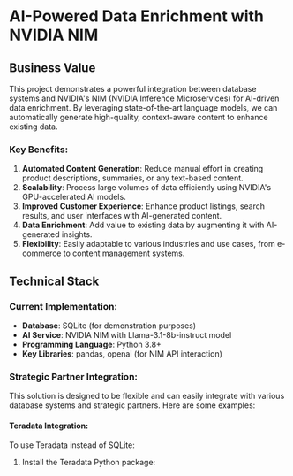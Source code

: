 # AI-Powered Data Enrichment with NVIDIA NIM

## Business Value

This project demonstrates a powerful integration between database systems and NVIDIA's NIM (NVIDIA Inference Microservices) for AI-driven data enrichment. By leveraging state-of-the-art language models, we can automatically generate high-quality, context-aware content to enhance existing data.

### Key Benefits:

1. **Automated Content Generation**: Reduce manual effort in creating product descriptions, summaries, or any text-based content.
2. **Scalability**: Process large volumes of data efficiently using NVIDIA's GPU-accelerated AI models.
3. **Improved Customer Experience**: Enhance product listings, search results, and user interfaces with AI-generated content.
4. **Data Enrichment**: Add value to existing data by augmenting it with AI-generated insights.
5. **Flexibility**: Easily adaptable to various industries and use cases, from e-commerce to content management systems.

## Technical Stack

### Current Implementation:

- **Database**: SQLite (for demonstration purposes)
- **AI Service**: NVIDIA NIM with Llama-3.1-8b-instruct model
- **Programming Language**: Python 3.8+
- **Key Libraries**: pandas, openai (for NIM API interaction)

### Strategic Partner Integration:

This solution is designed to be flexible and can easily integrate with various database systems and strategic partners. Here are some examples:

#### Teradata Integration:

To use Teradata instead of SQLite:

1. Install the Teradata Python package:
